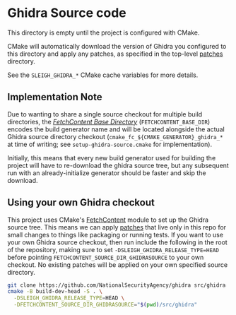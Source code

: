 # Ghidra Source code

This directory is empty until the project is configured with CMake.

CMake will automatically download the version of Ghidra you configured to this directory and apply any patches, as specified in the top-level [patches](./patches) directory.

See the `SLEIGH_GHIDRA_*` CMake cache variables for more details.

## Implementation Note

Due to wanting to share a single source checkout for multiple build directories, the [_FetchContent Base Directory_](https://cmake.org/cmake/help/latest/module/FetchContent.html#variable:FETCHCONTENT_BASE_DIR) (`FETCHCONTENT_BASE_DIR`) encodes the build generator name and will be located alongside the actual Ghidra source directory checkout (`cmake_fc_${CMAKE_GENERATOR}_ghidra_*` at time of writing; see `setup-ghidra-source.cmake` for implementation).

Initially, this means that every new build generator used for building the project will have to re-download the ghidra source tree, but any subsequent run with an already-initialize generator should be faster and skip the download.

## Using your own Ghidra checkout

This project uses CMake's [FetchContent](https://cmake.org/cmake/help/latest/module/FetchContent.html) module to set up the Ghidra source tree. This means we can apply [patches](./patches) that live only in this repo for small changes to things like packaging or running tests. If you want to use your own Ghidra source checkout, then run include the following in the root of the repository, making sure to set `-DSLEIGH_GHIDRA_RELEASE_TYPE=HEAD` before pointing `FETCHCONTENT_SOURCE_DIR_GHIDRASOURCE` to your own checkout. No existing patches will be applied on your own specified source directory.

```sh
git clone https://github.com/NationalSecurityAgency/ghidra src/ghidra
cmake -B build-dev-head -S . \
  -DSLEIGH_GHIDRA_RELEASE_TYPE=HEAD \
  -DFETCHCONTENT_SOURCE_DIR_GHIDRASOURCE="$(pwd)/src/ghidra"
```
